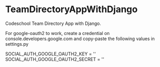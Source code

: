 # TeamDirectoryAppWithDjango
Codeschool Team Directory App with Django.

For google-oauth2 to work, create a credential on console.developers.google.com and copy-paste the following values in settings.py

SOCIAL_AUTH_GOOGLE_OAUTH2_KEY = ''
SOCIAL_AUTH_GOOGLE_OAUTH2_SECRET = ''

